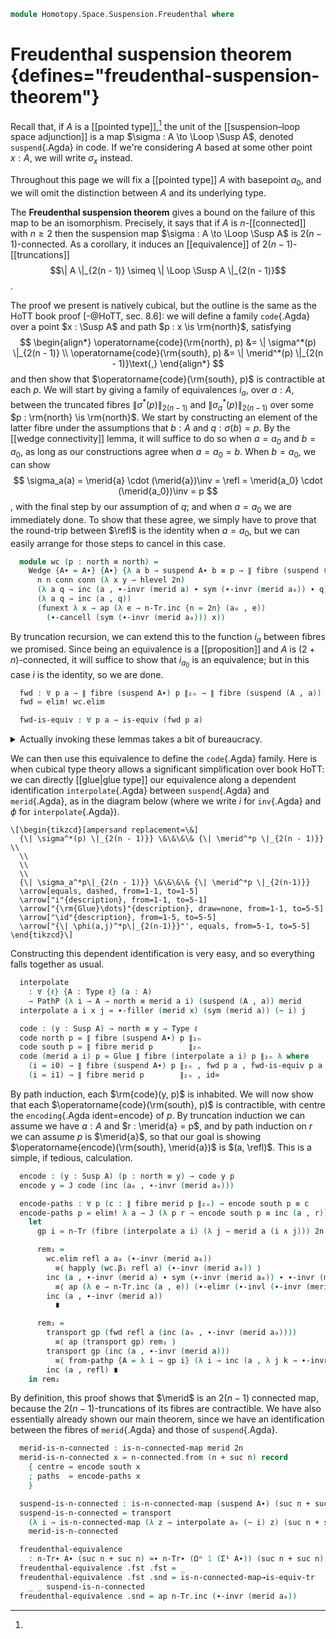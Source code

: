 <!--
```agda
open import 1Lab.Path.Reasoning
open import 1Lab.Prelude

open import Data.Nat.Properties
open import Data.Nat.Base

open import Homotopy.Space.Suspension.Properties
open import Homotopy.Space.Suspension
open import Homotopy.Connectedness
open import Homotopy.Truncation
open import Homotopy.Loopspace
open import Homotopy.Wedge
open import Homotopy.Base
```
-->

```agda
module Homotopy.Space.Suspension.Freudenthal where
```

# Freudenthal suspension theorem {defines="freudenthal-suspension-theorem"}

Recall that, if $A$ is a [[pointed type]],[^point] the unit of the
[[suspension–loop space adjunction]] is a map $\sigma : A \to \Loop
\Susp A$, denoted `suspend`{.Agda} in code. If we're considering $A$
based at some other point $x : A$, we will write $\sigma_x$ instead.

[^point]:
  Throughout this page we will fix a [[pointed type]] $A$
  with basepoint $a_0$, and we will omit the distinction between $A$ and
  its underlying type.

The **Freudenthal suspension theorem** gives a bound on the failure of
this map to be an isomorphism. Precisely, it says that if $A$ is
$n$-[[connected]] with $n \ge 2$ then the suspension map $\sigma : A \to
\Loop \Susp A$ is $2(n - 1)$-connected. As a corollary, it induces an
[[equivalence]] of $2(n - 1)$-[[truncations]]
$$\| A \|_{2(n - 1)} \simeq \| \Loop \Susp A \|_{2(n - 1)}$$.

<!--
```agda
-- this line is unfortunately long but layout stacking doesn't work
-- unless it's all together like this :(
module freudenthal {ℓ} (A∙@(A , a₀) : Type∙ ℓ) (n : Nat) (conn : is-n-connected A (2 + n)) (let 2n = (suc n) + (suc n)) where
  ∥_∥₂ₙ : ∀ {ℓ} → Type ℓ → Type ℓ
  ∥ A ∥₂ₙ = n-Tr A 2n
```
-->

The proof we present is natively cubical, but the outline is the same as
the HoTT book proof [-@HoTT, sec. 8.6]: we will define a family
`code`{.Agda} over a point $x : \Susp A$ and path $p : x \is
\rm{north}$, satisfying
$$
\begin{align*}
\operatorname{code}(\rm{north}, p) &= \| \sigma^*(p) \|_{2(n - 1)} \\
\operatorname{code}(\rm{south}, p) &= \| \merid^*(p) \|_{2(n - 1)}\text{,}
\end{align*}
$$
and then show that $\operatorname{code}(\rm{south}, p)$ is contractible
at each $p$. We will start by giving a family of equivalences $i_a$,
over $a : A$, between the truncated fibres $\| \sigma^*(p) \|_{2(n -
1)}$ and $\| \sigma_a^*(p) \|_{2(n - 1)}$ over some $p : \rm{north} \is
\rm{north}$. We start by constructing an element of the latter fibre under the
assumptions that $b : A$ and $q : \sigma(b) = p$. By the [[wedge
connectivity]] lemma, it will suffice to do so when $a = a_0$ and $b =
a_0$, as long as our constructions agree when $a = a_0 = b$. When $b =
a_0$, we can show
$$
\sigma_a(a)
  = \merid{a} \cdot (\merid{a})\inv
  = \refl
  = \merid{a_0} \cdot (\merid{a_0})\inv
  = p
$$,
with the final step by our assumption of $q$; and when $a = a_0$ we are
immediately done. To show that these agree, we simply have to prove that
the round-trip between $\refl$ is the identity when $a = a_0$, but we
can easily arrange for those steps to cancel in this case.

```agda
  module wc (p : north ≡ north) =
    Wedge {A∙ = A∙} {A∙} {λ a b → suspend A∙ b ≡ p → ∥ fibre (suspend (A , a)) p ∥₂ₙ}
      n n conn conn (λ x y → hlevel 2n)
      (λ a q → inc (a , ∙-invr (merid a) ∙ sym (∙-invr (merid a₀)) ∙ q))
      (λ a q → inc (a , q))
      (funext λ x → ap (λ e → n-Tr.inc {n = 2n} (a₀ , e))
        (∙-cancell (sym (∙-invr (merid a₀))) x))
```

By truncation recursion, we can extend this to the function $i_a$
between fibres we promised. Since being an equivalence is a
[[proposition]] and $A$ is $(2 + n)$-connected, it will suffice to show
that $i_{a_0}$ is an equivalence; but in this case $i$ is the identity,
so we are done.

```agda
  fwd : ∀ p a → ∥ fibre (suspend A∙) p ∥₂ₙ → ∥ fibre (suspend (A , a)) p ∥₂ₙ
  fwd = elim! wc.elim

  fwd-is-equiv : ∀ p a → is-equiv (fwd p a)
```

<details>
<summary>Actually invoking these lemmas takes a bit of bureaucracy.</summary>

```agda
  fwd-is-equiv p a .is-eqv =
    let
      eqv = relative-n-type-const
        (λ a → ∀ t → is-contr (fibre (fwd p a) t))
        (λ _ → a₀) (suc n) (point-is-n-connected a₀ n conn)
        (λ x → hlevel (suc n))

      it : ∀ a (t : n-Tr (fibre (suspend A∙) p) 2n)
          → is-contr (fibre (fwd p a₀) t)
      it = elim! λ _ x q →
        subst (λ e → is-contr (fibre e (inc (x , q)))) {x = id} {y = _}
          (funext (elim! λ x → sym ∘ happly (wc.β₂ p x)))
          Singleton'-is-contr
    in Equiv.from (_ , eqv) it a
```

</details>

We can then use this equivalence to define the `code`{.Agda} family.
Here is when cubical type theory allows a significant simplification
over book HoTT: we can directly [[glue|glue type]] our equivalence along
a dependent identification `interpolate`{.Agda} between `suspend`{.Agda}
and `merid`{.Agda}, as in the diagram below (where we write $i$ for
`inv`{.Agda} and $\phi$ for `interpolate`{.Agda}).

~~~{.quiver}
\[\begin{tikzcd}[ampersand replacement=\&]
  {\| \sigma^*(p) \|_{2(n - 1)}} \&\&\&\& {\| \merid^*p \|_{2(n - 1)}} \\
  \\
  \\
  \\
  {\| \sigma_a^*p\|_{2(n - 1)}} \&\&\&\& {\| \merid^*p \|_{2(n-1)}}
  \arrow[equals, dashed, from=1-1, to=1-5]
  \arrow["i"{description}, from=1-1, to=5-1]
  \arrow["{\rm{Glue}\dots}"{description}, draw=none, from=1-1, to=5-5]
  \arrow["\id"{description}, from=1-5, to=5-5]
  \arrow["{\| \phi(a,j)^*p\|_{2(n-1)}}"', equals, from=5-1, to=5-5]
\end{tikzcd}\]
~~~

Constructing this dependent identification is very easy, and so
everything falls together as usual.

```agda
  interpolate
    : ∀ {ℓ} {A : Type ℓ} (a : A)
    → PathP (λ i → A → north ≡ merid a i) (suspend (A , a)) merid
  interpolate a i x j = ∙-filler (merid x) (sym (merid a)) (~ i) j

  code : (y : Susp A) → north ≡ y → Type ℓ
  code north p = ∥ fibre (suspend A∙) p ∥₂ₙ
  code south p = ∥ fibre merid p        ∥₂ₙ
  code (merid a i) p = Glue ∥ fibre (interpolate a i) p ∥₂ₙ λ where
    (i = i0) → ∥ fibre (suspend A∙) p ∥₂ₙ , fwd p a , fwd-is-equiv p a
    (i = i1) → ∥ fibre merid p        ∥₂ₙ , id≃
```

By path induction, each $\rm{code}(y, p)$ is inhabited. We will now show
that each $\operatorname{code}(\rm{south}, p)$ is contractible, with
centre the `encoding`{.Agda ident=encode} of $p$. By truncation
induction we can assume we have $a : A$ and $r : \merid{a} = p$, and by
path induction on $r$ we can assume $p$ is $\merid{a}$, so that our goal
is showing $\operatorname{encode}(\rm{south}, \merid{a})$ is $(a,
\refl)$. This is a simple, if tedious, calculation.

```agda
  encode : (y : Susp A) (p : north ≡ y) → code y p
  encode y = J code (inc (a₀ , ∙-invr (merid a₀)))

  encode-paths : ∀ p (c : ∥ fibre merid p ∥₂ₙ) → encode south p ≡ c
  encode-paths p = elim! λ a → J (λ p r → encode south p ≡ inc (a , r))
    let
      gp i = n-Tr (fibre (interpolate a i) (λ j → merid a (i ∧ j))) 2n

      rem₁ =
        wc.elim refl a a₀ (∙-invr (merid a₀))
          ≡⟨ happly (wc.β₁ refl a) (∙-invr (merid a₀)) ⟩
        inc (a , ∙-invr (merid a) ∙ sym (∙-invr (merid a₀)) ∙ ∙-invr (merid a₀))
          ≡⟨ ap (λ e → n-Tr.inc (a , e)) (∙-elimr (∙-invl (∙-invr (merid a₀)))) ⟩
        inc (a , ∙-invr (merid a))
          ∎

      rem₂ =
        transport gp (fwd refl a (inc (a₀ , ∙-invr (merid a₀))))
          ≡⟨ ap (transport gp) rem₁ ⟩
        transport gp (inc (a , ∙-invr (merid a)))
          ≡⟨ from-pathp {A = λ i → gp i} (λ i → inc (a , λ j k → ∙-invr-filler (merid a) j k (~ i))) ⟩
        inc (a , refl) ∎
    in rem₂
```

By definition, this proof shows that $\merid$ is an $2(n - 1)$ connected
map, because the $2(n - 1)$-truncations of its fibres are contractible.
We have also essentially already shown our main theorem, since we have
an identification between the fibres of `merid`{.Agda} and those of
`suspend`{.Agda}.

```agda
  merid-is-n-connected : is-n-connected-map merid 2n
  merid-is-n-connected x = n-connected.from (n + suc n) record
    { centre = encode south x
    ; paths  = encode-paths x
    }
```

<!--
```agda
module
  _ {ℓ} {A∙@(A , a₀) : Type∙ ℓ} (n : Nat) (conn : is-n-connected A (2 + n)) where

  open freudenthal A∙ n conn
```
-->

```agda
  suspend-is-n-connected : is-n-connected-map (suspend A∙) (suc n + suc n)
  suspend-is-n-connected = transport
    (λ i → is-n-connected-map (λ z → interpolate a₀ (~ i) z) (suc n + suc n))
    merid-is-n-connected

  freudenthal-equivalence
    : n-Tr∙ A∙ (suc n + suc n) ≃∙ n-Tr∙ (Ωⁿ 1 (Σ¹ A∙)) (suc n + suc n)
  freudenthal-equivalence .fst .fst = _
  freudenthal-equivalence .fst .snd = is-n-connected-map→is-equiv-tr
    _ _ suspend-is-n-connected
  freudenthal-equivalence .snd = ap n-Tr.inc (∙-invr (merid a₀))
```

